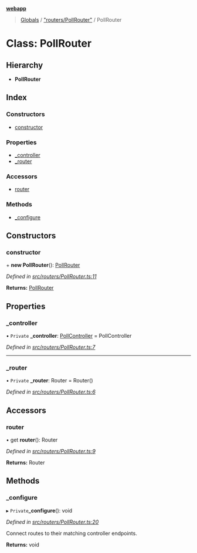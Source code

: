 **[webapp](../README.md)**

> [Globals](../globals.md) / ["routers/PollRouter"](../modules/_routers_pollrouter_.md) / PollRouter

# Class: PollRouter

## Hierarchy

* **PollRouter**

## Index

### Constructors

* [constructor](_routers_pollrouter_.pollrouter.md#constructor)

### Properties

* [\_controller](_routers_pollrouter_.pollrouter.md#_controller)
* [\_router](_routers_pollrouter_.pollrouter.md#_router)

### Accessors

* [router](_routers_pollrouter_.pollrouter.md#router)

### Methods

* [\_configure](_routers_pollrouter_.pollrouter.md#_configure)

## Constructors

### constructor

\+ **new PollRouter**(): [PollRouter](_routers_pollrouter_.pollrouter.md)

*Defined in [src/routers/PollRouter.ts:11](https://github.com/BESTUPC/voting-web-app/blob/37e241c/src/routers/PollRouter.ts#L11)*

**Returns:** [PollRouter](_routers_pollrouter_.pollrouter.md)

## Properties

### \_controller

• `Private` **\_controller**: [PollController](_controllers_pollcontroller_.pollcontroller.md) = PollController

*Defined in [src/routers/PollRouter.ts:7](https://github.com/BESTUPC/voting-web-app/blob/37e241c/src/routers/PollRouter.ts#L7)*

___

### \_router

• `Private` **\_router**: Router = Router()

*Defined in [src/routers/PollRouter.ts:6](https://github.com/BESTUPC/voting-web-app/blob/37e241c/src/routers/PollRouter.ts#L6)*

## Accessors

### router

• get **router**(): Router

*Defined in [src/routers/PollRouter.ts:9](https://github.com/BESTUPC/voting-web-app/blob/37e241c/src/routers/PollRouter.ts#L9)*

**Returns:** Router

## Methods

### \_configure

▸ `Private`**_configure**(): void

*Defined in [src/routers/PollRouter.ts:20](https://github.com/BESTUPC/voting-web-app/blob/37e241c/src/routers/PollRouter.ts#L20)*

Connect routes to their matching controller endpoints.

**Returns:** void
